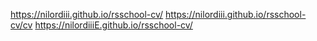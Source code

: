 https://nilordiii.github.io/rsschool-cv/
https://nilordiii.github.io/rsschool-cv/cv
https://nilordiiiE.github.io/rsschool-cv/
